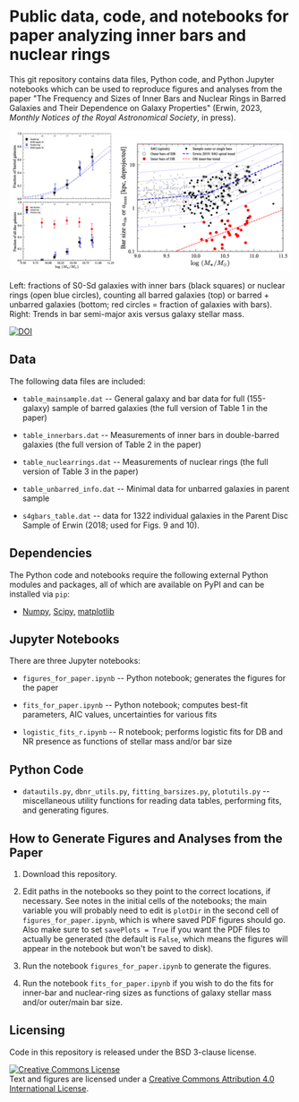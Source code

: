 # Public data, code, and notebooks for paper analyzing inner bars and nuclear rings

This git repository contains data files, Python code, and Python Jupyter
notebooks which can be used to reproduce figures and analyses from the
paper "The Frequency and Sizes of Inner Bars and Nuclear Rings in Barred
Galaxies and Their Dependence on Galaxy Properties" (Erwin, 2023,
*Monthly Notices of the Royal Astronomical Society*, in press).


![Trends](./composite_fig_for_github.png)

Left: fractions of S0-Sd galaxies with inner bars (black squares) or nuclear rings
(open blue circles), counting all barred galaxies (top) or barred + unbarred galaxies 
(bottom; red circles = fraction of galaxies with bars).
Right: Trends in bar semi-major axis versus galaxy stellar mass.

[![DOI](https://zenodo.org/badge/DOI/10.5281/zenodo.10252783.svg)](https://doi.org/10.5281/zenodo.10252783)



## Data

The following data files are included:

   * `table_mainsample.dat` -- General galaxy and bar data for full (155-galaxy) sample
    of barred galaxies (the full version of Table 1 in the paper)
    
   * `table_innerbars.dat` -- Measurements of inner bars in double-barred galaxies 
   (the full version of Table 2 in the paper)

   * `table_nuclearrings.dat` -- Measurements of nuclear rings (the full version of Table 3 
   in the paper)

   * `table_unbarred_info.dat` -- Minimal data for unbarred galaxies in parent sample

   * `s4gbars_table.dat` -- data for 1322 individual galaxies in the Parent Disc Sample
   of Erwin (2018; used for Figs. 9 and 10).


## Dependencies

The Python code and notebooks require the following external Python modules and packages,
all of which are available on PyPI and can be installed via `pip`:

   * [Numpy](https://www.numpy.org), [Scipy](https://www.scipy.org), 
   [matplotlib](https://matplotlib.org)


## Jupyter Notebooks

There are three Jupyter notebooks:

   * `figures_for_paper.ipynb` -- Python notebook; generates the figures for the paper

   * `fits_for_paper.ipynb` -- Python notebook; computes best-fit parameters, AIC
   values, uncertainties for various fits

   * `logistic_fits_r.ipynb` -- R notebook; performs logistic fits for DB and NR presence
   as functions of stellar mass and/or bar size


## Python Code

   * `datautils.py`, `dbnr_utils.py`, `fitting_barsizes.py`, `plotutils.py` -- miscellaneous 
   utility functions for reading data tables, performing fits, and generating figures.
   


## How to Generate Figures and Analyses from the Paper

1. Download this repository.

2. Edit paths in the notebooks so they point to the correct locations, if necessary.
See notes in the initial cells of the notebooks; the main variable you will probably
need to edit is `plotDir` in the second cell of `figures_for_paper.ipynb`,
which is where saved PDF figures should go. Also make sure to set `savePlots = True`
if you want the PDF files to actually be generated (the default is `False`, which
means the figures will appear in the notebook but won't be saved to disk).

3. Run the notebook `figures_for_paper.ipynb` to generate the figures.

4. Run the notebook `fits_for_paper.ipynb` if you wish to do the fits for inner-bar
and nuclear-ring sizes as functions of galaxy stellar mass and/or outer/main bar size.



## Licensing

Code in this repository is released under the BSD 3-clause license.

<a rel="license" href="http://creativecommons.org/licenses/by/4.0/">
<img alt="Creative Commons License" style="border-width:0" 
src="https://i.creativecommons.org/l/by/4.0/88x31.png" /></a><br />
Text and figures are licensed under a <a rel="license" href="http://creativecommons.org/licenses/by/4.0/">Creative Commons Attribution 4.0 International License</a>.
